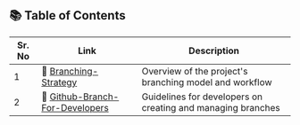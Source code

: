 ## 📚 Table of Contents


| Sr. No | Link                                                                                           | Description                                               |
|--------|------------------------------------------------------------------------------------------------|-----------------------------------------------------------|
| 1      | 🌳 [Branching-Strategy](https://github.com/best-practices-guidelines/best-practices/blob/main/branching-strategy.md)          | Overview of the project's branching model and workflow    |
| 2      | 🌿 [Github-Branch-For-Developers](https://github.com/best-practices-guidelines/best-practices/blob/main/github-branch-for-developers.md) | Guidelines for developers on creating and managing branches |
